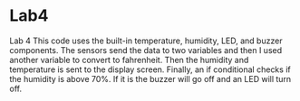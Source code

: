 # Lab4
 Lab 4
This code uses the built-in temperature, humidity, LED, and buzzer components. The sensors send the data to two variables and then I used another variable to convert to fahrenheit. Then the humidity and temperature is sent to the display screen. Finally, an if conditional checks if the humidity is above 70%. If it is the buzzer will go off and an LED will turn off.